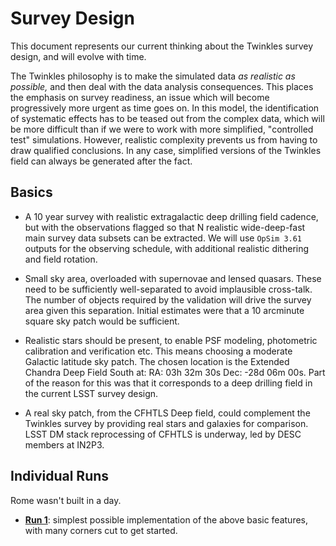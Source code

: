  
# Survey Design

This document represents our current thinking about the Twinkles survey design, and will evolve with time.

The Twinkles philosophy is to make the simulated data *as realistic as possible,* and then deal with the data analysis consequences. This places the emphasis on survey readiness, an issue which will become progressively more urgent as time goes on. In this model, the identification of systematic effects has to be teased out from the complex data, which will be more difficult than if we were to work with more simplified, "controlled test" simulations. However, realistic complexity prevents us from having to draw qualified conclusions. In any case, simplified versions of the Twinkles field can always be generated after the fact.

## Basics

* A 10 year survey with realistic extragalactic deep drilling field cadence, but with the observations flagged so that N realistic wide-deep-fast main survey data subsets can be extracted. We will use `OpSim 3.61` outputs for the observing schedule, with additional realistic dithering and field rotation.

* Small sky area, overloaded with supernovae and lensed quasars. These need to be sufficiently well-separated to avoid implausible cross-talk. The number of objects required by the validation will drive the survey area given this separation. Initial estimates were that a 10 arcminute square sky patch would be sufficient.

* Realistic stars should be present, to enable PSF modeling, photometric calibration and verification etc. This means choosing a moderate Galactic latitude sky patch.  The chosen location is the Extended Chandra Deep Field South at:
RA: 03h 32m 30s Dec: -28d 06m 00s.  Part of the reason for this was that it corresponds to a deep drilling field in the current LSST survey design.

* A real sky patch, from the CFHTLS Deep field, could complement the Twinkles survey by providing real stars and galaxies for comparison. LSST DM stack reprocessing of CFHTLS is underway, led by DESC members at IN2P3.

## Individual Runs

Rome wasn't built in a day.

* **[Run 1](https://github.com/DarkEnergyScienceCollaboration/Twinkles/blob/master/doc/Run1.md)**: simplest possible implementation of the above basic features, with many corners cut to get started.
